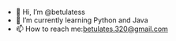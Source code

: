 - 👋 Hi, I’m @betulatess
- 🌱 I’m currently learning Python and Java
- 📫 How to reach me:betulates.320@gmail.com

<!---
betulatess/betulatess is a ✨ special ✨ repository because its `README.md` (this file) appears on your GitHub profile.
You can click the Preview link to take a look at your changes.
--->

